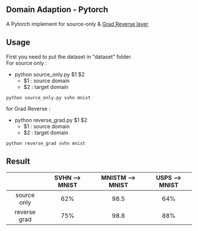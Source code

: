 ## Domain Adaption - Pytorch
A Pytorch implement for source-only & [Grad Reverse layer](https://arxiv.org/pdf/1409.7495.pdf)

## Usage 
First you need to put the dataset in "dataset" folder.  
For source only :
- python source_only.py $1 $2
  - $1 : source domain 
  - $2 : target domain

```
python source_only.py svhn mnist
```
for Grad Reverse :
- python reverse_grad.py $1 $2
  - $1 : source domain
  - $2 : target domain
```
python reverse_grad svhn mnist
```

## Result

|              | SVHN  --> MNIST | MNISTM  --> MNIST  | USPS --> MNIST |
| :----------: | :-------------: | :----------------: | :------------: |
| source only  |       62%       |        98.5        |       64%      |
| reverse grad |       75%       |        98.8        |       88%      |
 
